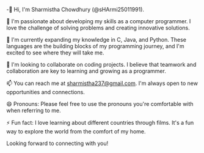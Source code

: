 -👋 Hi, I'm Sharmistha Chowdhury (@sHArmi25011991). 

👀 I'm passionate about developing my skills as a computer programmer. I love the challenge of solving problems and creating innovative solutions.

🌱 I'm currently expanding my knowledge in C, Java, and Python. These languages are the building blocks of my programming journey, and I'm excited to see where they will take me.

💞️ I'm looking to collaborate on coding projects. I believe that teamwork and collaboration are key to learning and growing as a programmer.

📫 You can reach me at sharmistha237@gmail.com. I'm always open to new opportunities and connections.

😄 Pronouns: Please feel free to use the pronouns you're comfortable with when referring to me.

⚡ Fun fact: I love learning about different countries through films. It's a fun way to explore the world from the comfort of my home.

Looking forward to connecting with you!

